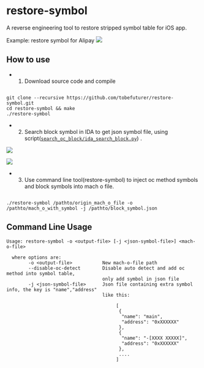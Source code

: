 # restore-symbol

A reverse engineering tool to restore stripped symbol table for iOS app.

Example: restore symbol for Alipay
![](https://raw.githubusercontent.com/tobefuturer/restore-symbol/master/picture/after_restore.jpeg)


## How to use
- 1. Download source code and compile 

```

git clone --recursive https://github.com/tobefuturer/restore-symbol.git
cd restore-symbol && make
./restore-symbol

```

- 2. Search block symbol in IDA to get json symbol file, using script([`search_oc_block/ida_search_block.py`](https://github.com/tobefuturer/restore-symbol/blob/master/search_oc_block/ida_search_block.py)) .

![](http://blog.imjun.net/2016/08/25/iOS%E7%AC%A6%E5%8F%B7%E8%A1%A8%E6%81%A2%E5%A4%8D-%E9%80%86%E5%90%91%E6%94%AF%E4%BB%98%E5%AE%9D/ida_result_position.png)

![](http://blog.imjun.net/2016/08/25/iOS%E7%AC%A6%E5%8F%B7%E8%A1%A8%E6%81%A2%E5%A4%8D-%E9%80%86%E5%90%91%E6%94%AF%E4%BB%98%E5%AE%9D/ida_result_sample.jpg)

- 3. Use command line tool(restore-symbol) to inject oc method symbols and block symbols into mach o file.

```

./restore-symbol /pathto/origin_mach_o_file -o /pathto/mach_o_with_symbol -j /pathto/block_symbol.json

```


## Command Line Usage 
```
Usage: restore-symbol -o <output-file> [-j <json-symbol-file>] <mach-o-file>

  where options are:
        -o <output-file>           New mach-o-file path
        --disable-oc-detect        Disable auto detect and add oc method into symbol table,
                                   only add symbol in json file
        -j <json-symbol-file>      Json file containing extra symbol info, the key is "name","address"
                                   like this:

                                        [
                                         {
                                          "name": "main",
                                          "address": "0xXXXXXX"
                                         },
                                         {
                                          "name": "-[XXXX XXXXX]",
                                          "address": "0xXXXXXX"
                                         },
                                         ....
                                        ]

```
